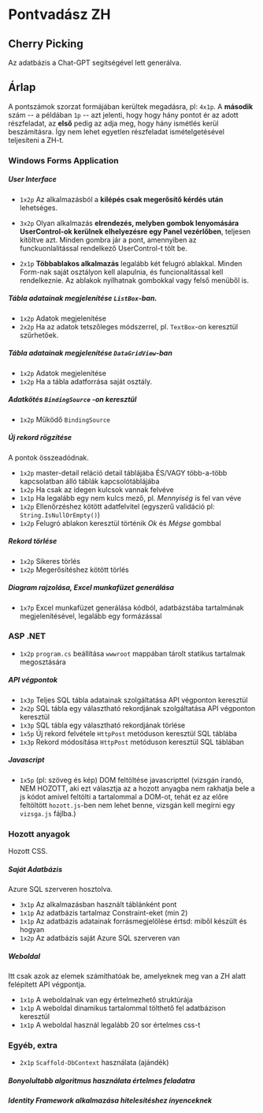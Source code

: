 # Pontvadász ZH 

## Cherry Picking 

Az adatbázis a Chat-GPT segítségével lett generálva.

## Árlap 

A pontszámok szorzat formájában kerültek megadásra, pl: `4x1p`. A **második** szám -- a példában `1p` -- azt jelenti, hogy hogy hány pontot ér az adott részfeladat, az **első** pedig az adja meg, hogy hány ismétlés kerül beszámításra. Így nem lehet egyetlen részfeladat ismételgetésével teljesíteni a ZH-t. 

### Windows Forms Application

##### User Interface 

- `1x2p` Az alkalmazásból a **kilépés csak megerősítő kérdés után** lehetséges. 
- `3x2p` Olyan alkalmazás **elrendezés, melyben gombok lenyomására UserControl-ok kerülnek elhelyezésre egy Panel vezérlőben**, teljesen kitöltve azt. Minden gombra jár a pont, amennyiben az funckuonlalitással rendelkező UserControl-t tölt be. 

- `2x1p` **Többablakos alkalmazás** legalább két felugró ablakkal. Minden Form-nak saját osztályon kell alapulnia, és funcionalitással kell rendelkeznie. Az ablakok nyílhatnak gombokkal vagy felső menüből is.

##### Tábla adatainak megjelenítése `ListBox`-ban. 

- `1x2p` Adatok  megjelenítése 
- `2x2p` Ha az adatok tetszőleges módszerrel, pl. `TextBox`-on keresztül szűrhetőek.

##### Tábla adatainak megjelenítése `DataGridView`-ban 

- `1x2p` Adatok  megjelenítése
- `1x2p` Ha a tábla adatforrása saját osztály. 

##### Adatkötés `BindingSource` -on keresztül

- `1x2p` Működő  `BindingSource` 

##### Új rekord rögzítése 

A pontok összeadódnak. 

- `1x2p` master-detail reláció detail táblájába ÉS/VAGY több-a-több kapcsolatban álló táblák kapcsolótáblájába
- `1x2p` Ha csak az idegen kulcsok vannak felvéve
- `1x1p` Ha legalább egy nem kulcs mező, pl. _Mennyiség_ is fel van véve
- `1x2p` Ellenőrzéshez kötött adatfelvitel (egyszerű validáció pl: `String.IsNullOrEmpty()`)
- `1x2p` Felugró ablakon keresztül történik _Ok_ és _Mégse_ gombbal

#####  Rekord törlése 

- `1x2p` Sikeres törlés
- `1x2p` Megerősítéshez kötött törlés

##### Diagram rajzolása, Excel munkafüzet generálása

- `1x7p` Excel munkafüzet generálása kódból, adatbázstába tartalmának megjelenítésével, legalább egy formázással

### ASP .NET 

- `1x2p`  `program.cs` beállítása `wwwroot` mappában tárolt statikus tartalmak megosztására

##### API végpontok

- `1x3p` Teljes SQL tábla adatainak szolgáltatása API végponton keresztül 
- `2x2p` SQL tábla egy választható rekordjának szolgáltatása API végponton keresztül
- `1x3p` SQL tábla egy választható rekordjának törlése
- `1x5p` Új rekord felvétele `HttpPost` metóduson keresztül SQL táblába
- `1x3p` Rekord módosítása `HttpPost` metóduson keresztül SQL táblában 

##### Javascript

- `1x5p` (pl: szöveg és kép) DOM feltöltése javascripttel (vizsgán írandó, NEM HOZOTT, aki ezt választja az a hozott anyagba nem rakhatja bele a js kódot amivel feltölti a tartalommal a DOM-ot, tehát ez az előre feltöltött `hozott.js`-ben nem lehet benne, vizsgán kell megírni egy `vizsga.js` fájlba.) 

### Hozott anyagok

Hozott CSS.

##### Saját Adatbázis

Azure SQL szerveren hosztolva.

- `3x1p` Az alkalmazásban használt táblánként pont
- `1x1p` Az adatbázis tartalmaz Constraint-eket (min 2)
- `1x1p` Az adatbázis adatainak forrásmegjelölése értsd: miből készült és hogyan
- `1x2p` Az adatbázis saját Azure SQL szerveren van

##### Weboldal

Itt csak azok az elemek számíthatóak be, amelyeknek meg van a ZH alatt felépített API végpontja. 

- `1x1p` A weboldalnak van egy értelmezhető struktúrája
- `1x1p` A weboldal dinamikus tartalommal tölthető fel adatbázison keresztül
- `1x1p` A weboldal használ legalább 20 sor értelmes css-t

### Egyéb, extra

- `2x1p`  `Scaffold-DbContext` használata (ajándék)

##### Bonyolultabb algoritmus használata értelmes feladatra

  

##### Identity Framework alkalmazása hitelesítéshez ínyenceknek
